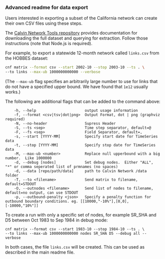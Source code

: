 ### Advanced readme for data export

Users interested in exporting a subset of the California network can create their own CSV files using these steps.

The [Calvin Network Tools repository](https://github.com/ucd-cws/calvin-network-tools) provides documentation for downloading the full dataset and querying for extraction. Follow those instructions (note that Node.js is required).

For example, to export a statewide 12-month network called `links.csv` from the HOBBES dataset: 
```bash
cnf matrix --format csv --start 2002-10 --stop 2003-10 --ts . \
--to links --max-ub 1000000000000 --verbose
```
(The `--max-ub` flag specifies an arbitrarily large number to use for links that do not have a specified upper bound. We have found that `1e12` usually works.)

The following are additional flags that can be added to the command above:

```
    -h, --help                      output usage information
    -f, --format <csv|tsv|dot|png>  Output Format, dot | png (graphviz required)
    -N, --no-header                 Supress Header
    -S, --ts <sep>                  Time step separator, default=@
    -F, --fs <sep>                  Field Separator, default=,
    -s, --start [YYYY-MM]           Specify start date for TimeSeries data
    -t, --stop [YYYY-MM]            Specify stop date for TimeSeries data
    -M, --max-ub <number>           Replace null upperbound with a big number.  Like 1000000
    -d, --debug [nodes]             Set debug nodes.  Either "ALL", "*" or comma seperated list of prmnames (no spaces)
    -d, --data [repo/path/data]     path to Calvin Network /data folder
    -T, --to <filename>             Send matrix to filename, default=STDOUT
    -O, --outnodes <filename>       Send list of nodes to filename, default=no output, can use STDOUT
    -p, --outbound-penalty <json>   Specify a penalty function for outbound boundary conditions. eg. [[10000,"-10%"],[0,0],[-10000,"10%"]]

```

To create a run with only a specific set of nodes, for example SR_SHA and D5 between Oct 1983 to Sep 1984 in debug mode:
```
cnf matrix --format csv --start 1983-10 --stop 1984-10 --ts . \
--to links --max-ub 1000000000000 nodes SR_SHA D5 --debug all --verbose
```

In both cases, the file `links.csv` will be created. This can be used as described in the main readme file.